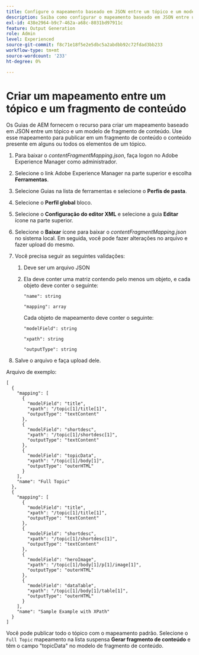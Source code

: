 ```yaml
---
title: Configure o mapeamento baseado em JSON entre um tópico e um modelo de fragmento de conteúdo.
description: Saiba como configurar o mapeamento baseado em JSON entre um tópico e um modelo de fragmento de conteúdo.
exl-id: 438e2964-b9c7-462a-a68c-8031bd97911c
feature: Output Generation
role: Admin
level: Experienced
source-git-commit: f8c71e18f5e2e5dbc5a2abdbb92c72fdad3bb233
workflow-type: tm+mt
source-wordcount: '233'
ht-degree: 0%

---
```


# Criar um mapeamento entre um tópico e um fragmento de conteúdo

Os Guias de AEM fornecem o recurso para criar um mapeamento baseado em JSON entre um tópico e um modelo de fragmento de conteúdo. Use esse mapeamento para publicar em um fragmento de conteúdo o conteúdo presente em alguns ou todos os elementos de um tópico.

1. Para baixar o *contentFragmentMapping.json*, faça logon no Adobe Experience Manager como administrador.
1. Selecione o link Adobe Experience Manager na parte superior e escolha **Ferramentas**.
1. Selecione Guias na lista de ferramentas e selecione o **Perfis de pasta**.
1. Selecione o **Perfil global** bloco.
1. Selecione o **Configuração do editor XML** e selecione a guia **Editar** ícone na parte superior.
1. Selecione o **Baixar** ícone para baixar o *contentFragmentMapping.json*  no sistema local. Em seguida, você pode fazer alterações no arquivo e fazer upload do mesmo.

1. Você precisa seguir as seguintes validações:

   1. Deve ser um arquivo JSON
   2. Ela deve conter uma matriz contendo pelo menos um objeto, e cada objeto deve conter o seguinte:


      `"name": string `

      `"mapping": array`

      Cada objeto de mapeamento deve conter o seguinte:

      `"modelField": string`

      `"xpath": string`

      `"outputType": string`
1. Salve o arquivo e faça upload dele.

Arquivo de exemplo:

```
[
  {
    "mapping": [
      {
        "modelField": "title",
        "xpath": "/topic[1]/title[1]",
        "outputType": "textContent"
      },
      {
        "modelField": "shortdesc",
        "xpath": "/topic[1]/shortdesc[1]",
        "outputType": "textContent"
      },
      {
        "modelField": "topicData",
        "xpath": "/topic[1]/body[1]",
        "outputType": "outerHTML"
      }
    ],
    "name": "Full Topic"
  },
  {
    "mapping": [
      {
        "modelField": "title",
        "xpath": "/topic[1]/title[1]",
        "outputType": "textContent"
      },
      {
        "modelField": "shortdesc",
        "xpath": "/topic[1]/shortdesc[1]",
        "outputType": "textContent"
      },
      {
        "modelField": "heroImage",
        "xpath": "/topic[1]/body[1]/p[1]/image[1]",
        "outputType": "outerHTML"
      },
      {
        "modelField": "dataTable",
        "xpath": "/topic[1]/body[1]/table[1]",
        "outputType": "outerHTML"
      }
    ],
    "name": "Sample Example with XPath"
  }
]
```

Você pode publicar todo o tópico com o mapeamento padrão. Selecione o `Full Topic` mapeamento na lista suspensa **Gerar fragmento de conteúdo** e têm o campo &quot;topicData&quot; no modelo de fragmento de conteúdo.

